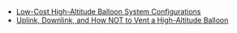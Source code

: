 - [Low-Cost High-Altitude Balloon System Configurations](https://commons.erau.edu/cgi/viewcontent.cgi?article=1384&context=discovery-day)
- [Uplink, Downlink, and How NOT to Vent a High-Altitude Balloon](https://www.iastatedigitalpress.com/ahac/article/id/8156/)
